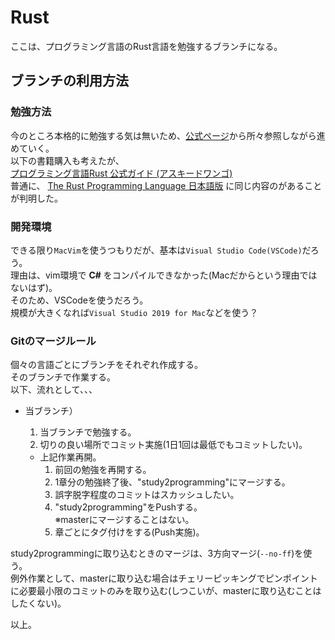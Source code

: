 # Rust
ここは、プログラミング言語のRust言語を勉強するブランチになる。  

## ブランチの利用方法

### 勉強方法
今のところ本格的に勉強する気は無いため、[公式ページ](https://doc.rust-jp.rs)から所々参照しながら進めていく。  
以下の書籍購入も考えたが、  
[プログラミング言語Rust 公式ガイド (アスキードワンゴ)](https://www.amazon.co.jp/プログラミング言語Rust-公式ガイド-アスキードワンゴ-Steve-Klabnik-ebook/dp/B07TQL7BB9/)  
普通に、
[The Rust Programming Language 日本語版](https://doc.rust-jp.rs/book-ja/foreword.html)
に同じ内容のがあることが判明した。  

### 開発環境
できる限り`MacVim`を使うつもりだが、基本は`Visual Studio Code(VSCode)`だろう。  
理由は、vim環境で **C#** をコンパイルできなかった(Macだからという理由ではないはず)。  
そのため、VSCodeを使うだろう。  
規模が大きくなれば`Visual Studio 2019 for Mac`などを使う？  

### Gitのマージルール
個々の言語ごとにブランチをそれぞれ作成する。  
そのブランチで作業する。  
以下、流れとして、、、

* 当ブランチ）  
  1. 当ブランチで勉強する。  
  1. 切りの良い場所でコミット実施(1日1回は最低でもコミットしたい)。  

  * 上記作業再開。  
    1. 前回の勉強を再開する。  
    1. 1章分の勉強終了後、"study2programming"にマージする。  
    1. 誤字脱字程度のコミットはスカッシュしたい。  
    1. "study2programming"をPushする。  
    ※masterにマージすることはない。  
    1. 章ごとにタグ付けをする(Push実施)。  

study2programmingに取り込むときのマージは、3方向マージ(`--no-ff`)を使う。  
例外作業として、masterに取り込む場合はチェリーピッキングでピンポイントに必要最小限のコミットのみを取り込む(しつこいが、masterに取り込むことはしたくない)。  

以上。
